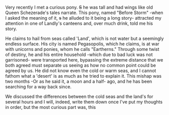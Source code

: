 Very recently I met a curious pony. ~~S~~ he was tall and had wings like old Queen Schezerade's tales narrate. This pony, named "Before Storm" -when I asked the meaning of it, ~~s~~ he alluded to it being a long story-  attracted my attention in one of Landly's canteens and, over much drink, told me his story.

He claims to hail from seas called 'Land', which is not water but a seemingly endless surface. His city is named Pegasopolis, which he claims, is at war with unicorns and ponies, whom he calls "Eartherns." Through some twist of destiny, he and his entire household -which due to bad luck was not garrisoned- were transported here, bypassing the extreme distance that we both agreed must separate us seeing as how no common point could be agreed by us. He did not know even the cold or warm seas, and I cannot fathom what a 'desert' is as much as he tried to explain it. This mishap was two months -Or as he said it, a moon and a half- ago, and he has been searching for a way back since.

We discussed the differences between the cold seas and the land's for several hours and I will, indeed, write them down once I've put my thoughts in order, but the most curious part was, this 
